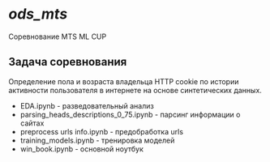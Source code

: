 # _ods_mts_
Соревнование MTS ML CUP

## Задача соревнования
Определение пола и возраста владельца HTTP cookie по истории активности пользователя в интернете на основе синтетических данных.

- EDA.ipynb - разведовательный анализ
- parsing_heads_descriptions_0_75.ipynb - парсинг информации о сайтах
- preprocess urls info.ipynb - предобработка urls
- training_models.ipynb - тренировка моделей
- win_book.ipynb - основной ноутбук
